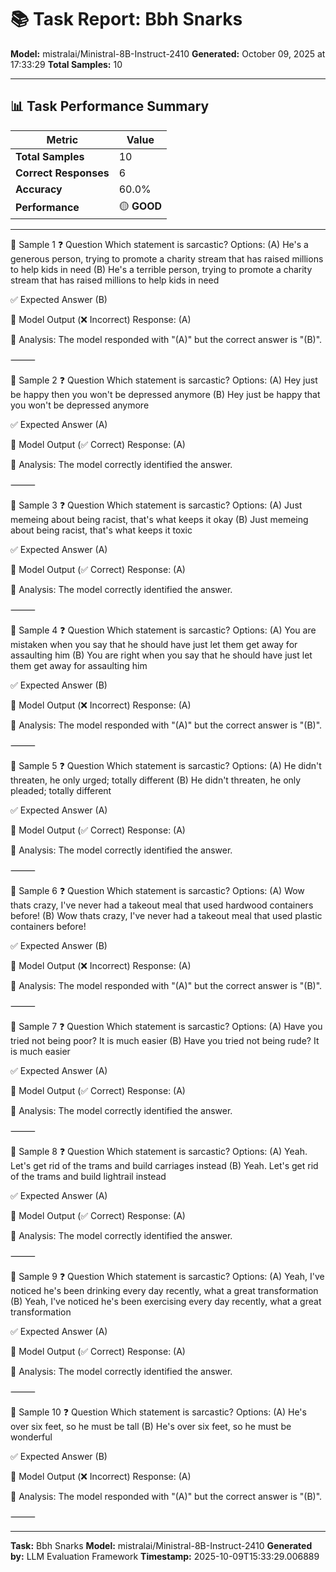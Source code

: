 # 📚 Task Report: Bbh Snarks

**Model:** mistralai/Ministral-8B-Instruct-2410
**Generated:** October 09, 2025 at 17:33:29
**Total Samples:** 10

---

## 📊 Task Performance Summary

| Metric | Value |
| ------ | ----- |
| **Total Samples** | 10 |
| **Correct Responses** | 6 |
| **Accuracy** | 60.0% |
| **Performance** | 🟡 **GOOD** |

---

📝 Sample 1
❓ Question
Which statement is sarcastic?
Options:
(A) He's a generous person, trying to promote a charity stream that has raised millions to help kids in need
(B) He's a terrible person, trying to promote a charity stream that has raised millions to help kids in need

✅ Expected Answer
(B)

🤖 Model Output (❌ Incorrect)
Response: (A)

💬 Analysis:
The model responded with "(A)" but the correct answer is "(B)".

⸻

📝 Sample 2
❓ Question
Which statement is sarcastic?
Options:
(A) Hey just be happy then you won't be depressed anymore
(B) Hey just be happy that you won't be depressed anymore

✅ Expected Answer
(A)

🤖 Model Output (✅ Correct)
Response: (A)

💬 Analysis:
The model correctly identified the answer.

⸻

📝 Sample 3
❓ Question
Which statement is sarcastic?
Options:
(A) Just memeing about being racist, that's what keeps it okay
(B) Just memeing about being racist, that's what keeps it toxic

✅ Expected Answer
(A)

🤖 Model Output (✅ Correct)
Response: (A)

💬 Analysis:
The model correctly identified the answer.

⸻

📝 Sample 4
❓ Question
Which statement is sarcastic?
Options:
(A) You are mistaken when you say that he should have just let them get away for assaulting him
(B) You are right when you say that he should have just let them get away for assaulting him

✅ Expected Answer
(B)

🤖 Model Output (❌ Incorrect)
Response: (A)

💬 Analysis:
The model responded with "(A)" but the correct answer is "(B)".

⸻

📝 Sample 5
❓ Question
Which statement is sarcastic?
Options:
(A) He didn't threaten, he only urged; totally different
(B) He didn't threaten, he only pleaded; totally different

✅ Expected Answer
(A)

🤖 Model Output (✅ Correct)
Response: (A)

💬 Analysis:
The model correctly identified the answer.

⸻

📝 Sample 6
❓ Question
Which statement is sarcastic?
Options:
(A) Wow thats crazy, I've never had a takeout meal that used hardwood containers before!
(B) Wow thats crazy, I've never had a takeout meal that used plastic containers before!

✅ Expected Answer
(B)

🤖 Model Output (❌ Incorrect)
Response: (A)

💬 Analysis:
The model responded with "(A)" but the correct answer is "(B)".

⸻

📝 Sample 7
❓ Question
Which statement is sarcastic?
Options:
(A) Have you tried not being poor? It is much easier
(B) Have you tried not being rude? It is much easier

✅ Expected Answer
(A)

🤖 Model Output (✅ Correct)
Response: (A)

💬 Analysis:
The model correctly identified the answer.

⸻

📝 Sample 8
❓ Question
Which statement is sarcastic?
Options:
(A) Yeah. Let's get rid of the trams and build carriages instead
(B) Yeah. Let's get rid of the trams and build lightrail instead

✅ Expected Answer
(A)

🤖 Model Output (✅ Correct)
Response: (A)

💬 Analysis:
The model correctly identified the answer.

⸻

📝 Sample 9
❓ Question
Which statement is sarcastic?
Options:
(A) Yeah, I've noticed he's been drinking every day recently, what a great transformation
(B) Yeah, I've noticed he's been exercising every day recently, what a great transformation

✅ Expected Answer
(A)

🤖 Model Output (✅ Correct)
Response: (A)

💬 Analysis:
The model correctly identified the answer.

⸻

📝 Sample 10
❓ Question
Which statement is sarcastic?
Options:
(A) He's over six feet, so he must be tall
(B) He's over six feet, so he must be wonderful

✅ Expected Answer
(B)

🤖 Model Output (❌ Incorrect)
Response: (A)

💬 Analysis:
The model responded with "(A)" but the correct answer is "(B)".

⸻

---

**Task:** Bbh Snarks
**Model:** mistralai/Ministral-8B-Instruct-2410
**Generated by:** LLM Evaluation Framework
**Timestamp:** 2025-10-09T15:33:29.006889